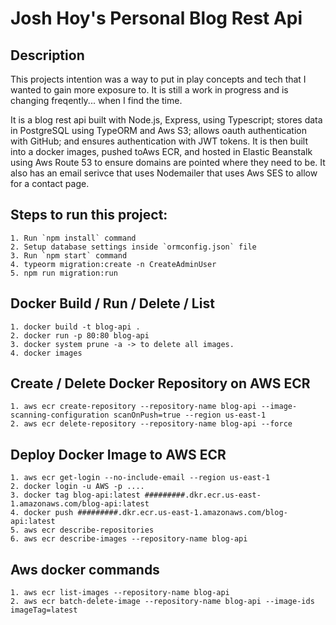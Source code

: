 # Josh Hoy's Personal Blog Rest Api

## Description

This projects intention was a way to put in play concepts and tech that I wanted to gain more exposure to. It is still a work in progress and is changing freqently... when I find the time.

It is a blog rest api built with Node.js, Express, using Typescript; stores data in PostgreSQL using TypeORM and Aws S3; allows oauth authentication with GitHub; and ensures authentication with JWT tokens. It is then built into a docker images, pushed toAws ECR, and hosted in Elastic Beanstalk using Aws Route 53 to ensure domains are pointed where they need to be. It also has an email serivce that uses Nodemailer that uses Aws SES to allow for a contact page.

## Steps to run this project:

```
1. Run `npm install` command
2. Setup database settings inside `ormconfig.json` file
3. Run `npm start` command
4. typeorm migration:create -n CreateAdminUser
5. npm run migration:run
```

## Docker Build / Run / Delete / List

```
1. docker build -t blog-api .
2. docker run -p 80:80 blog-api
3. docker system prune -a -> to delete all images.
4. docker images
```

## Create / Delete Docker Repository on AWS ECR

```
1. aws ecr create-repository --repository-name blog-api --image-scanning-configuration scanOnPush=true --region us-east-1
2. aws ecr delete-repository --repository-name blog-api --force
```

## Deploy Docker Image to AWS ECR

```
1. aws ecr get-login --no-include-email --region us-east-1
2. docker login -u AWS -p ....
3. docker tag blog-api:latest #########.dkr.ecr.us-east-1.amazonaws.com/blog-api:latest
4. docker push #########.dkr.ecr.us-east-1.amazonaws.com/blog-api:latest
5. aws ecr describe-repositories
6. aws ecr describe-images --repository-name blog-api
```

## Aws docker commands

```
1. aws ecr list-images --repository-name blog-api
2. aws ecr batch-delete-image --repository-name blog-api --image-ids imageTag=latest
```
